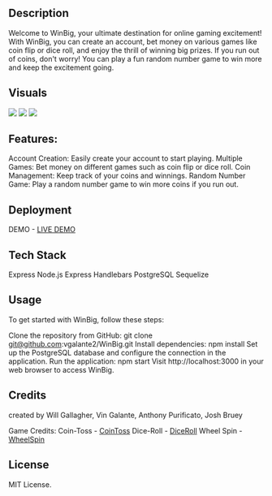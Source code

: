 ## Description

Welcome to WinBig, your ultimate destination for online gaming excitement! With WinBig, you can create an account, bet money on various games like coin flip or dice roll, and enjoy the thrill of winning big prizes. If you run out of coins, don't worry! You can play a fun random number game to win more and keep the excitement going.

## Visuals

<img src="./public/assets/images/site2.png" >
<img src="./public/assets/images/site1.png" >
<img src="./public/assets/images/site3.png" >


## Features: 

Account Creation: Easily create your account to start playing.
Multiple Games: Bet money on different games such as coin flip or dice roll.
Coin Management: Keep track of your coins and winnings.
Random Number Game: Play a random number game to win more coins if you run out.


## Deployment

DEMO - [LIVE DEMO]((https://win-big-76ecc78832f3.herokuapp.com/))


## Tech Stack

Express
Node.js
Express Handlebars
PostgreSQL
Sequelize


## Usage

To get started with WinBig, follow these steps:

Clone the repository from GitHub: git clone git@github.com:vgalante2/WinBig.git
Install dependencies: npm install
Set up the PostgreSQL database and configure the connection in the application.
Run the application: npm start
Visit http://localhost:3000 in your web browser to access WinBig.

## Credits

created by Will Gallagher, Vin Galante, Anthony Purificato, Josh Bruey


Game Credits: 
Coin-Toss - [CoinToss]((https://www.geeksforgeeks.org/create-a-coin-toss-using-html-css-javascript/))
Dice-Roll - [DiceRoll]((https://github.com/ryancperry))
Wheel Spin - [WheelSpin]((https://codepen.io/GhostCode99/pen/BaQePwW))



## License

MIT License.
